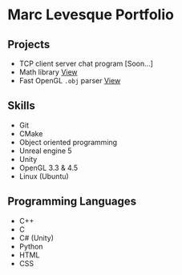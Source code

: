 # Marc Levesque Portfolio
## Projects 
- TCP client server chat program [Soon...]
- Math library [View](https://github.com/MLev29/LibMath)
- Fast OpenGL `.obj` parser [View](https://github.com/MLev29/ObjectParser)

## Skills
- Git
- CMake
- Object oriented programming
- Unreal engine 5
- Unity
- OpenGL 3.3 & 4.5
- Linux (Ubuntu)

## Programming Languages
- C++
- C
- C# (Unity)
- Python
- HTML
- CSS
